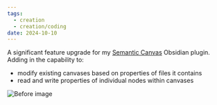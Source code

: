```yaml
---
tags:
  - creation
  - creation/coding
date: 2024-10-10
---
```


A significant feature upgrade for my 
[Semantic Canvas](https://github.com/aarongilly/obsidian-semantic-canvas-plugin) Obsidian plugin. Adding in the capability to:
- modify existing canvases based on properties of files it contains
- read and write properties of individual nodes within canvases

![Before image](https://github.com/aarongilly/obsidian-semantic-canvas-plugin/raw/master/assets/before.png)